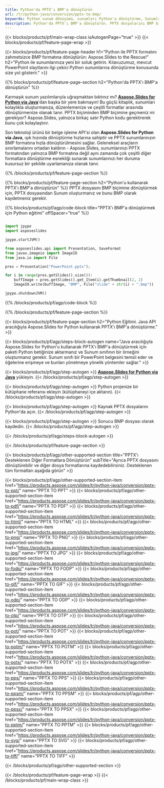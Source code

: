 ```yaml
---
title: Python'da PPTX'ı BMP'a dönüştürün
url: /tr/python-java/conversion/pptx-to-bmp/
keywords: Python sunum dönüşümü, sunumları Python'a dönüştürme, Sunumlar için Python, Aspose.Slides Python, PPTX'tan BMP'a dönüştürme, Python sunum kitaplığı
description: Python'da PPTX'ı BMP'a dönüştürün. PPTX dosyalarını BMP biçimine dönüştürmek için Python kitaplığı API'sini kullanın
---
```


{{< blocks/products/pf/main-wrap-class isAutogenPage="true" >}}
{{< blocks/products/pf/feature-page-wrap >}}

{{< blocks/products/pf/feature-page-header h1="Python ile PPTX formatını zahmetsizce BMP formatına dönüştürün: Aspose.Slides to the Rescue!" h2="Python ile sunumlarınıza yeni bir soluk getirin. Kılavuzumuz, mevcut PowerPoint slaytlarını ilgi çekici Python sunumlarına dönüştürme konusunda size yol gösterir." >}}

{{% blocks/products/pf/feature-page-section h2="Python'da PPTX'ı BMP'a dönüştürün" %}}

Karmaşık sunum yazılımlarıyla uğraşmaktan bıktınız mı? [**Aspose.Slides for Python via Java**](https://products.aspose.com/slides/tr/python-java/)'dan başka bir yere bakmayın! Bu güçlü kitaplık, sunumları kolaylıkla oluşturmanıza, düzenlemenize ve çeşitli formatlar arasında dönüştürmenize olanak tanır. PPTX biçiminden BMP biçimine geçmeniz mi gerekiyor? Aspose.Slides, yalnızca birkaç satır Python kodu gerektirerek bunu çok kolaylaştırır.

Son teknoloji ürünü bir belge işleme API'si olan **Aspose.Slides for Python via Java**, ışık hızında dönüştürme hızlarına sahiptir ve PPTX sunumlarınızın BMP formatına hızla dönüştürülmesini sağlar. Geleneksel araçların sınırlamalarını ortadan kaldırın - Aspose.Slides, sunumlarınızı PPTX formatından yalnızca BMP formatına değil aynı zamanda çok çeşitli diğer formatlara dönüştürme esnekliği sunarak sunumlarınızı her duruma kusursuz bir şekilde uyarlamanıza olanak tanır.

{{% /blocks/products/pf/feature-page-section %}}

{{% blocks/products/pf/feature-page-section  h2="Python'u kullanarak PPTX'ı BMP'a dönüştürün" %}}
PPTX dosyasını BMP biçimine dönüştürmek için, PPTX dosyasından Sunum oluşturmanız ve bunu BMP olarak kaydetmeniz gerekir.

{{% blocks/products/pf/agp/code-block title="PPTX'ı BMP'a dönüştürmek için Python eğitimi" offSpacer="true" %}}

```python

import jpype
import asposeslides

jpype.startJVM()

from asposeslides.api import Presentation, SaveFormat
from javax.imageio import ImageIO
from java.io import File

pres = Presentation("PowerPoint.pptx");

for i in range(pres.getSlides().size()):
    buffImage = pres.getSlides().get_Item(i).getThumbnail(2, 2)
    ImageIO.write(buffImage, "BMP", File("slide" + str(i) + ".bmp"))

jpype.shutdownJVM()
```


{{% /blocks/products/pf/agp/code-block %}}

{{% /blocks/products/pf/feature-page-section %}}

{{< blocks/products/pf/feature-page-section  h2="Python Eğitimi. Java API aracılığıyla Aspose.Slides for Python kullanarak PPTX'ı BMP'a dönüştürme." >}}

{{< blocks/products/pf/agp/steps-block-autogen name="Java aracılığıyla Aspose.Slides for Python'u kullanarak PPTX'ı BMP'a dönüştürmek için paketi Python betiğinize aktarmanız ve Sunum sınıfının bir örneğini oluşturmanız gerekir. Sunum sınıfı bir PowerPoint belgesini temsil eder ve öğelerine erişmeye ve bunları yönetmeye yönelik yöntemler sağlar." >}}

{{< blocks/products/pf/agp/step-autogen >}}
[**Aspose.Slides for Python via Java**](https://products.aspose.com/slides/tr/python-java/) yükleyin.
{{< /blocks/products/pf/agp/step-autogen >}}

{{< blocks/products/pf/agp/step-autogen >}}
Python projenize bir kütüphane referansı ekleyin (kütüphaneyi içe aktarın).
{{< /blocks/products/pf/agp/step-autogen >}}

{{< blocks/products/pf/agp/step-autogen >}}
Kaynak PPTX dosyalarını Python'da açın.
{{< /blocks/products/pf/agp/step-autogen >}}

{{< blocks/products/pf/agp/step-autogen >}}
Sonucu BMP dosyası olarak kaydedin.
{{< /blocks/products/pf/agp/step-autogen >}}

{{< /blocks/products/pf/agp/steps-block-autogen >}}

{{< /blocks/products/pf/feature-page-section >}}

{{< blocks/products/pf/agp/other-supported-section title="PPTX'ı Desteklenen Diğer Formatlara Dönüştürün" subTitle="Ayrıca PPTX dosyasını dönüştürebilir ve diğer dosya formatlarına kaydedebilirsiniz. Desteklenen tüm formatları aşağıda görün" >}}

{{< blocks/products/pf/agp/other-supported-section-item href="https://products.aspose.com/slides/tr/python-java/conversion/pptx-to-ppt/" name="PPTX TO PPT" >}}
{{< blocks/products/pf/agp/other-supported-section-item href="https://products.aspose.com/slides/tr/python-java/conversion/pptx-to-pdf/" name="PPTX TO PDF" >}}
{{< blocks/products/pf/agp/other-supported-section-item href="https://products.aspose.com/slides/tr/python-java/conversion/pptx-to-html/" name="PPTX TO HTML" >}}
{{< blocks/products/pf/agp/other-supported-section-item href="https://products.aspose.com/slides/tr/python-java/conversion/pptx-to-png/" name="PPTX TO PNG" >}}
{{< blocks/products/pf/agp/other-supported-section-item href="https://products.aspose.com/slides/tr/python-java/conversion/pptx-to-jpg/" name="PPTX TO JPG" >}}
{{< blocks/products/pf/agp/other-supported-section-item href="https://products.aspose.com/slides/tr/python-java/conversion/pptx-to-fodp/" name="PPTX TO FODP" >}}
{{< blocks/products/pf/agp/other-supported-section-item href="https://products.aspose.com/slides/tr/python-java/conversion/pptx-to-gif/" name="PPTX TO GIF" >}}
{{< blocks/products/pf/agp/other-supported-section-item href="https://products.aspose.com/slides/tr/python-java/conversion/pptx-to-odp/" name="PPTX TO ODP" >}}
{{< blocks/products/pf/agp/other-supported-section-item href="https://products.aspose.com/slides/tr/python-java/conversion/pptx-to-otp/" name="PPTX TO OTP" >}}
{{< blocks/products/pf/agp/other-supported-section-item href="https://products.aspose.com/slides/tr/python-java/conversion/pptx-to-pot/" name="PPTX TO POT" >}}
{{< blocks/products/pf/agp/other-supported-section-item href="https://products.aspose.com/slides/tr/python-java/conversion/pptx-to-potm/" name="PPTX TO POTM" >}}
{{< blocks/products/pf/agp/other-supported-section-item href="https://products.aspose.com/slides/tr/python-java/conversion/pptx-to-potx/" name="PPTX TO POTX" >}}
{{< blocks/products/pf/agp/other-supported-section-item href="https://products.aspose.com/slides/tr/python-java/conversion/pptx-to-pps/" name="PPTX TO PPS" >}}
{{< blocks/products/pf/agp/other-supported-section-item href="https://products.aspose.com/slides/tr/python-java/conversion/pptx-to-ppsm/" name="PPTX TO PPSM" >}}
{{< blocks/products/pf/agp/other-supported-section-item href="https://products.aspose.com/slides/tr/python-java/conversion/pptx-to-ppsx/" name="PPTX TO PPSX" >}}
{{< blocks/products/pf/agp/other-supported-section-item href="https://products.aspose.com/slides/tr/python-java/conversion/pptx-to-pptm/" name="PPTX TO PPTM" >}}
{{< blocks/products/pf/agp/other-supported-section-item href="https://products.aspose.com/slides/tr/python-java/conversion/pptx-to-svg/" name="PPTX TO SVG" >}}
{{< blocks/products/pf/agp/other-supported-section-item href="https://products.aspose.com/slides/tr/python-java/conversion/pptx-to-tiff/" name="PPTX TO TIFF" >}}


{{< /blocks/products/pf/agp/other-supported-section >}}

{{< /blocks/products/pf/feature-page-wrap >}}
{{< /blocks/products/pf/main-wrap-class >}}